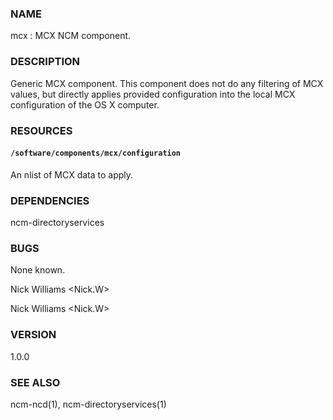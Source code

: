 ### NAME

mcx : MCX NCM component.

### DESCRIPTION

Generic MCX component. This component does not do any filtering of MCX values, but directly applies provided configuration into the local MCX configuration of the OS X computer.

### RESOURCES

#### `/software/components/mcx/configuration`

An nlist of MCX data to apply.

### DEPENDENCIES

ncm-directoryservices

### BUGS

None known.

Nick Williams <Nick.W>

Nick Williams <Nick.W>

### VERSION

1.0.0

### SEE ALSO

ncm-ncd(1), ncm-directoryservices(1)
